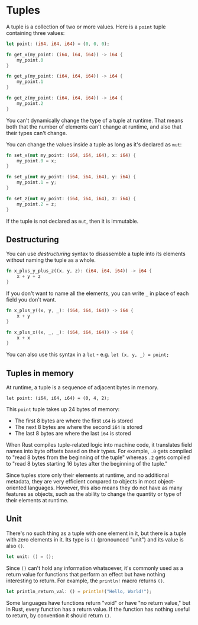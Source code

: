 # Tuples

A tuple is a collection of two or more values. Here is a `point` tuple 
containing three values:

```rust
let point: (i64, i64, i64) = (0, 0, 0);

fn get_x(my_point: (i64, i64, i64)) -> i64 {
    my_point.0
}

fn get_y(my_point: (i64, i64, i64)) -> i64 {
    my_point.1
}

fn get_z(my_point: (i64, i64, i64)) -> i64 {
    my_point.2
}
```

You can't dynamically change the type of a tuple at runtime. That means both
that the number of elements can't change at runtime, and also that their
types can't change. 

You can change the values inside a tuple as long as it's declared as `mut`:

```rust
fn set_x(mut my_point: (i64, i64, i64), x: i64) {
    my_point.0 = x;
}

fn set_y(mut my_point: (i64, i64, i64), y: i64) {
    my_point.1 = y;
}

fn set_z(mut my_point: (i64, i64, i64), z: i64) {
    my_point.2 = z;
}
```

If the tuple is not declared as `mut`, then it is immutable.

## Destructuring

You can use *destructuring* syntax to disassemble a tuple into its elements 
without naming the tuple as a whole.

```rust
fn x_plus_y_plus_z((x, y, z): (i64, i64, i64)) -> i64 {
    x + y + z
}
```

If you don't want to name all the elements, you can write `_` in place of each
field you don't want.

```rust
fn x_plus_y((x, y, _): (i64, i64, i64)) -> i64 {
    x + y
}

fn x_plus_x((x, _, _): (i64, i64, i64)) -> i64 {
    x + x
}
```

You can also use this syntax in a `let` - e.g. `let (x, y, _) = point;`

## Tuples in memory

At runtime, a tuple is a sequence of adjacent bytes in memory.

```
let point: (i64, i64, i64) = (0, 4, 2);
```

This `point` tuple takes up 24 bytes of memory:

* The first 8 bytes are where the first `i64` is stored
* The next 8 bytes are where the second `i64` is stored
* The last 8 bytes are where the last `i64` is stored

When Rust compiles tuple-related logic into machine code, it translates field
names into byte offsets based on their types. For example, `.0` gets compiled to 
"read 8 bytes from the beginning of the tuple" whereas `.2` gets compiled 
to "read 8 bytes starting 16 bytes after the beginning of the tuple."

Since tuples store only their elements at runtime, and no additional metadata,
they are very efficient compared to objects in most object-oriented languages.
However, this also means they do not have as many features as objects, such
as the ability to change the quantity or type of their elements at runtime.

## Unit

There's no such thing as a tuple with one element in it, but there is a
tuple with zero elements in it. Its type is `()` (pronounced "unit") and its 
value is also `()`.

```rust
let unit: () = ();
```

Since `()` can't hold any information whatsoever, it's commonly used as a return
value for functions that perform an effect but have nothing interesting to
return. For example, the `println!` macro returns `()`.

```rust
let println_return_val: () = println!("Hello, World!");
```

Some languages have functions return "void" or have "no return value," but in
Rust, every function has a return value. If the function has nothing useful to
return, by convention it should return `()`.
